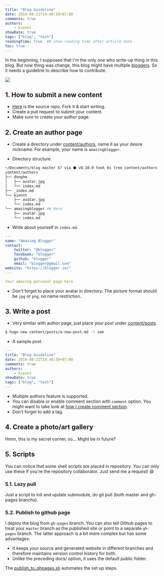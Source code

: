 ```yaml
---
title: "Blog Guideline"
date: 2019-08-22T14:40:59+07:00
comments: true
authors:
    - kiennt
showDate: true
tags: ["blog", "tech"]
readingTime: true  ## show reading time after article date
toc: true
---
```


In the beginning, I supposed that I'm the only one who write-up thing in this blog. But now thing was change, this blog might have multiple [bloggers](https://ntk148v.github.io/blog/authors/). So it needs a guideline to describe how to contribute.

![](https://sayingimages.com/wp-content/uploads/welcome-to-the-team-meme.jpg)

## 1. How to submit a new content

-   [Here](https://github.com/ntk148v/blog) is the source repo. Fork it & start writing.
-   Create a pull request to submit your content.
-   Make sure to create your author page.

## 2. Create an author page

-   Create a directory under [content/authors](https://github.com/ntk148v/blog/tree/master/content/authors), name it as your desire nickname. For example, your name is `amazingblogger`.

-   Directory structure.

```bash
~/Documents/blog master $? via ⬢ v8.10.0 took 6s tree content/authors    
content/authors
├── donghm
│   ├── avatar.jpg
│   └── index.md
├── _index.md
└── kiennt
    ├── avatar.jpg
    └── index.md
└── amazingblogger ## Here
    ├── avatar.jpg
    └── index.md
```

-   Write about yourself in `index.md`.

```yaml
---
name: "Amazing Blogger"
contact:
    twitter: "@blogger"
    facebook: "blogger"
    github: "blogger"
    email: "blogger@gmail.com"
website: "https://blogger.io/"
---

Your amazing personal page here
```

-   Don't forget to place your avatar in directory. The picture format should be `jpg` or `png`, no name restriction.

## 3. Write a post

-   Very similar with author page, just place your post under [content/posts](https://github.com/ntk148v/blog/tree/master/content/posts).

```bash
$ hugo new content/posts/a-new-post.md -t sam
```

-   A sample post.

```yaml
---
title: "Blog Guideline"
date: 2019-08-22T14:40:59+07:00
comments: true
authors:
    - kiennt
showDate: true
tags: ["blog", "tech"]
---
```

-   Multiple authors feature is supported.
-   You can disable or enable comment section with `comment` option. You might want to take look at [how I create comment section](https://ntk148v.github.io/blog/posts/lets-comment/).
-   Don't forget to add a tag.

## 4. Create a photo/art gallery

Hmm, this is my secret corner, so... Might be in future?

## 5. Scripts

You can notice that some shell scripts are placed in repository. You can only use these if you're the repository collaborator. Just send me a request! :smile:

### 5.1. Lazy pull

Just a script to init and update submodule, do git pull (both master and gh-pages branchs).

### 5.2. Publish to github page

I deploy the blog from `gh-pages` branch. You can also tell Github pages to treat your `master` branch as the published site or point to a separate `gh-pages` branch. The latter approach is a bit more complex but has some advantages:

-   It keeps your source and generated website in different branches and therefore maintains version control history for both.
-   Unlike the preceding docs/ option, it uses the default public folder.

The [publish_to_ghpages.sh](https://github.com/ntk148v/blog/blob/master/publish_to_ghpages.sh) automates the set up steps.
